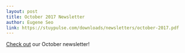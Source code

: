 ```yaml
---
layout: post
title: October 2017 Newsletter
author: Eugene Seo
link: https://stuypulse.com/downloads/newsletters/october-2017.pdf
---
```

[Check out](/downloads/newsletters/october-2017.pdf) our October newsletter!
